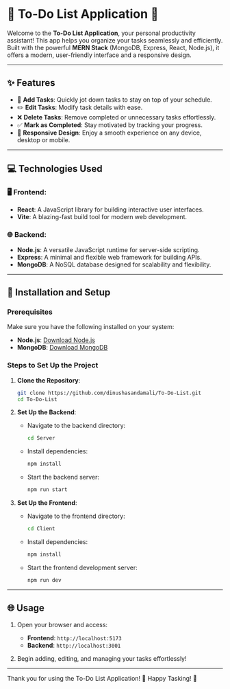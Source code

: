 # 🌟 To-Do List Application 🌟

Welcome to the **To-Do List Application**, your personal productivity assistant! This app helps you organize your tasks seamlessly and efficiently. Built with the powerful **MERN Stack** (MongoDB, Express, React, Node.js), it offers a modern, user-friendly interface and a responsive design.

---

## ✨ Features

- 📝 **Add Tasks**: Quickly jot down tasks to stay on top of your schedule.
- ✏️ **Edit Tasks**: Modify task details with ease.
- ❌ **Delete Tasks**: Remove completed or unnecessary tasks effortlessly.
- ✅ **Mark as Completed**: Stay motivated by tracking your progress.
- 📱 **Responsive Design**: Enjoy a smooth experience on any device, desktop or mobile.

---

## 💻 Technologies Used

### 🖥️ Frontend:
- **React**: A JavaScript library for building interactive user interfaces.
- **Vite**: A blazing-fast build tool for modern web development.

### 🌐 Backend:
- **Node.js**: A versatile JavaScript runtime for server-side scripting.
- **Express**: A minimal and flexible web framework for building APIs.
- **MongoDB**: A NoSQL database designed for scalability and flexibility.

---

## 🚀 Installation and Setup

### Prerequisites

Make sure you have the following installed on your system:
- **Node.js**: [Download Node.js](https://nodejs.org/)
- **MongoDB**: [Download MongoDB](https://www.mongodb.com/try/download/community)

### Steps to Set Up the Project

1. **Clone the Repository**:
   ```bash
   git clone https://github.com/dinushasandamali/To-Do-List.git
   cd To-Do-List
   ```

2. **Set Up the Backend**:
   - Navigate to the backend directory:
     ```bash
     cd Server
     ```
   - Install dependencies:
     ```bash
     npm install
     ```

   - Start the backend server:
     ```bash
     npm run start   
     ```

3. **Set Up the Frontend**:
   - Navigate to the frontend directory:
     ```bash
     cd Client
     ```
   - Install dependencies:
     ```bash
     npm install
     ```
   - Start the frontend development server:
     ```bash
     npm run dev
     ```

---

## 🌐 Usage

1. Open your browser and access:
   - **Frontend**: `http://localhost:5173`
   - **Backend**: `http://localhost:3001`

2. Begin adding, editing, and managing your tasks effortlessly!

---

Thank you for using the To-Do List Application! 🌟 Happy Tasking! 🎉

